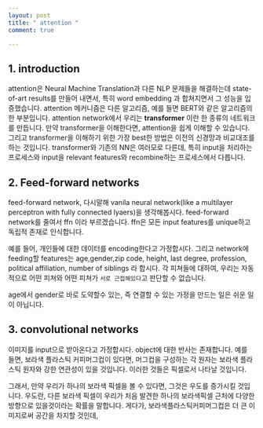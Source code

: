 ```yaml
---
layout: post
title: " attention "
comment: true

---
```


## 1. introduction

attention은 Neural Machine Translation과 다른 NLP 문제들을 해결하는데 state-of-art results를 만들어 내면서, 특히 word embedding 과 합쳐지면서 그 성능을 입증했습니다. attention 메커니즘은 다른 알고리즘, 예를 들면 BERT와 같은 알고리즘의 한 부분입니다. attention network에서 우리는 **transformer** 이란 한 종류의 네트워크를 만듭니다. 만약 transformer을 이해한다면, attention을 쉽게 이해할 수 있습니다. 그리고 transformer을 이해하기 위한 가장 best한 방법은 이전의 신경망과 비교대조를 하는 것입니다. transformer와 기존의 NN은 여러모로 다른데, 특히 input을 처리하는 프로세스와 input을 relevant features와 recombine하는 프로세스에서 다릅니다. 

## 2. Feed-forward networks

feed-forward network, 다시말해 vanila neural network(like a multilayer perceptron with fully connected lyaers)을 생각해봅시다. feed-forward network를 줄여서 ffn 이라 부르겠습니다. ffn은 모든 input features를 unique하고 독립적 존재로 인식합니다.

예를 들어, 개인들에 대한 데이터를 encoding한다고 가정합시다. 그리고 network에 feeding할 features는 age,gender,zip code, height, last degree, profession, political affiliation, number of siblings 라 합시다. 각 피쳐들에 대하여, 우리는 자동적으로 어떤 피쳐와 어떤 피쳐가 `서로 근접해있다`고 판단할 수 없습니다. 

age에서 gender로 바로 도약할수 있는, 즉 연결할 수 있는 가정을 만드는 일은 쉬운 일이 아닙니다. 

## 3. convolutional networks

이미지를 input으로 받아온다고 가정합시다. object에 대한 반사는 존재합니다. 예를 들면, 보라색 플라스틱 커피머그컵이 있다면, 머그컵을 구성하는 각 원자는 보라색 플라스틱 원자와 강한 연관성이 있을 것입니다. 이러한 것들은 픽셀로서 나타날 것입니다.

그래서, 만약 우리가 하나의 보라색 픽셀을 볼 수 있다면, 그것은 우도를 증가시킬 것입니다. 우도란, 다른 보라색 픽셀이 우리가 처음 발견한 하나의 보라색픽셀 근처에 다양한 방향으로 있을것이라는 확률을 말합니다.
게다가, 보라색플라스틱커피머그컵은 더 큰 이미지로써 공간을 차지할 것인데, 